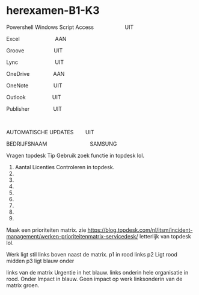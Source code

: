 # herexamen-B1-K3

Powershell 
Windows Script 
Access                     UIT

Excel                        AAN

Groove                    UIT

Lync                         UIT

OneDrive                AAN

OneNote                 UIT

Outlook                  UIT

Publisher                UIT

 

AUTOMATISCHE UPDATES        UIT

BEDRIJFSNAAM                             SAMSUNG


Vragen topdesk
Tip Gebruik zoek functie in topdesk lol.
1. Aantal Licenties Controleren in topdesk.
2.
3.
4.
5.
6.
7.
8.
9.


Maak een prioriteiten matrix. 
zie https://blog.topdesk.com/nl/itsm/incident-management/werken-prioriteitenmatrix-servicedesk/ letterlijk van topdesk lol.


Werk ligt stil links boven naast de matrix.
p1 in rood links 
p2 Ligt rood midden
p3 ligt blauw onder

links van de matrix Urgentie in het blauw. 
links onderin hele organisatie in rood. 
Onder Impact in blauw.
Geen impact op werk linksonderin van de matrix groen. 







